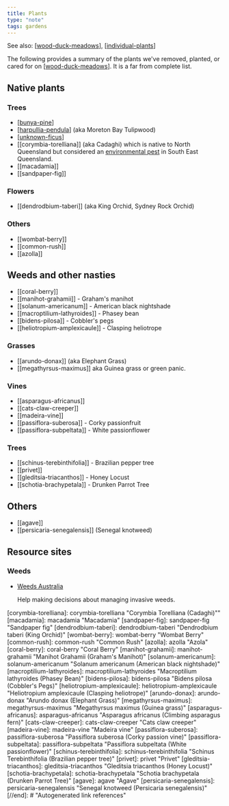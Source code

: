 ```yaml
---
title: Plants
type: "note"
tags: gardens
---
```


See also: [[wood-duck-meadows]], [[individual-plants]]

The following provides a summary of the plants we've removed, planted, or cared for on [[wood-duck-meadows]]. It is a far from complete list.

## Native plants

### Trees

- [[bunya-pine]]
- [[harpullia-pendula]] (aka Moreton Bay Tulipwood)
- [[unknown-ficus]]
- [[corymbia-torelliana]] (aka Cadaghi) which is native to North Queensland but considered an [environmental pest](https://weeds.brisbane.qld.gov.au/weeds/cadaghi) in South East Queensland.
- [[macadamia]]
- [[sandpaper-fig]]

### Flowers

- [[dendrodbium-taberi]] (aka King Orchid, Sydney Rock Orchid)

### Others

- [[wombat-berry]]
- [[common-rush]]
- [[azolla]]

## Weeds and other nasties

- [[coral-berry]]
- [[manihot-grahamii]] - Graham's manihot
- [[solanum-americanum]] - American black nightshade
- [[macroptilium-lathyroides]] - Phasey bean
- [[bidens-pilosa]] - Cobbler's pegs
- [[heliotropium-amplexicaule]] - Clasping heliotrope

### Grasses

- [[arundo-donax]] (aka Elephant Grass)
- [[megathyrsus-maximus]] aka Guinea grass or green panic.

### Vines

- [[asparagus-africanus]]
- [[cats-claw-creeper]]
- [[madeira-vine]]
- [[passiflora-suberosa]] - Corky passionfruit
- [[passiflora-subpeltata]] - White passionflower

### Trees

- [[schinus-terebinthifolia]] - Brazilian pepper tree
- [[privet]]
- [[gleditsia-triacanthos]] - Honey Locust
- [[schotia-brachypetala]] - Drunken Parrot Tree

## Others

- [[agave]]
- [[persicaria-senegalensis]] (Senegal knotweed)

## Resource sites

### Weeds

- [Weeds Australia](https://weeds.org.au/)

    Help making decisions about managing invasive weeds.




[//begin]: # "Autogenerated link references for markdown compatibility"
[wood-duck-meadows]: ../wood-duck-meadows "Wood duck meadows"
[individual-plants]: ../individual-plants/individual-plants "Individual plants"
[bunya-pine]: bunya-pine "Bunya Pine"
[harpullia-pendula]: harpullia-pendula "Harpullia Pendula (Moreton Bay Tulipwood)"
[unknown-ficus]: ../individual-plants/unknown-ficus "Unknown ficus"
[corymbia-torelliana]: corymbia-torelliana "Corymbia Torelliana (Cadaghi)""
[macadamia]: macadamia "Macadamia"
[sandpaper-fig]: sandpaper-fig "Sandpaper fig"
[dendrodbium-taberi]: dendrodbium-taberi "Dendrodbium taberi (King Orchid)"
[wombat-berry]: wombat-berry "Wombat Berry"
[common-rush]: common-rush "Common Rush"
[azolla]: azolla "Azola"
[coral-berry]: coral-berry "Coral Berry"
[manihot-grahamii]: manihot-grahamii "Manihot Grahamii (Graham's Manihot)"
[solanum-americanum]: solanum-americanum "Solanum americanum (American black nightshade)"
[macroptilium-lathyroides]: macroptilium-lathyroides "Macroptilium lathyroides (Phasey Bean)"
[bidens-pilosa]: bidens-pilosa "Bidens pilosa (Cobbler's Pegs)"
[heliotropium-amplexicaule]: heliotropium-amplexicaule "Heliotropium amplexicaule (Clasping heliotrope)"
[arundo-donax]: arundo-donax "Arundo donax (Elephant Grass)"
[megathyrsus-maximus]: megathyrsus-maximus "Megathyrsus maximus (Guinea grass)"
[asparagus-africanus]: asparagus-africanus "Asparagus africanus (Climbing asparagus fern)"
[cats-claw-creeper]: cats-claw-creeper "Cats claw creeper"
[madeira-vine]: madeira-vine "Madeira vine"
[passiflora-suberosa]: passiflora-suberosa "Passiflora suberosa (Corky passion vine)"
[passiflora-subpeltata]: passiflora-subpeltata "Passiflora subpeltata (White passionflower)"
[schinus-terebinthifolia]: schinus-terebinthifolia "Schinus Terebinthifolia (Brazilian pepper tree)"
[privet]: privet "Privet"
[gleditsia-triacanthos]: gleditsia-triacanthos "Gleditsia triacanthos (Honey Locust)"
[schotia-brachypetala]: schotia-brachypetala "Schotia brachypetala (Drunken Parrot Tree)"
[agave]: agave "Agave"
[persicaria-senegalensis]: persicaria-senegalensis "Senegal knotweed (Persicaria senegalensis)"
[//end]: # "Autogenerated link references"